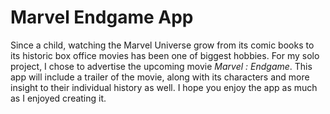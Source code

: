 # Marvel Endgame App
Since a child, watching the Marvel Universe grow from its comic books to its historic box office movies has been one of biggest 
hobbies. For my solo project, I chose to advertise the upcoming movie *Marvel : Endgame*. This app will include a trailer of 
the movie, along with its characters and more insight to their individual history as well. I hope you enjoy the app as much as I 
enjoyed creating it.

